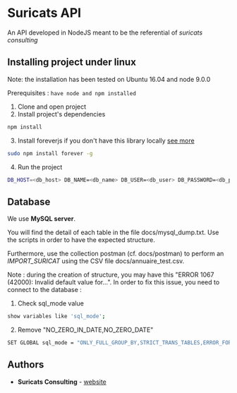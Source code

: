 # Suricats API

An API developed in NodeJS meant to be the referential of *suricats consulting*

## Installing project under linux

Note: the installation has been tested on Ubuntu 16.04 and node 9.0.0

Prerequisites : `have node and npm installed`

1. Clone and open project
2. Install project's dependencies
```bash
npm install
```
3. Install foreverjs if you don't have this library locally [see more](https://github.com/foreverjs/forever)
```bash
sudo npm install forever -g
```
4. Run the project
```bash
DB_HOST=<db_host> DB_NAME=<db_name> DB_USER=<db_user> DB_PASSWORD=<db_password> DB_PORT=<db_port> API_PORT=<api_port> SECRET_TOKEN=<secret_token> forever app.js
```

## Database

We use **MySQL server**.

You will find the detail of each table in the file docs/mysql_dump.txt. Use the scripts in order to have the expected structure.

Furthermore, use the collection postman (cf. docs/postman) to perform an *IMPORT_SURICAT* using the CSV file docs/annuaire_test.csv.

Note : during the creation of structure, you may have this "ERROR 1067 (42000): Invalid default value for...". In order to fix this issue, you need to connect to the database :

1. Check sql_mode value
```bash
show variables like 'sql_mode';
```
2. Remove "NO_ZERO_IN_DATE,NO_ZERO_DATE"
```bash
SET GLOBAL sql_mode = "ONLY_FULL_GROUP_BY,STRICT_TRANS_TABLES,ERROR_FOR_DIVISION_BY_ZERO,NO_AUTO_CREATE_USER,NO_ENGINE_SUBSTITUTION";
```

## Authors

* **Suricats Consulting** - [website](http://www.suricats-consulting.com/)
